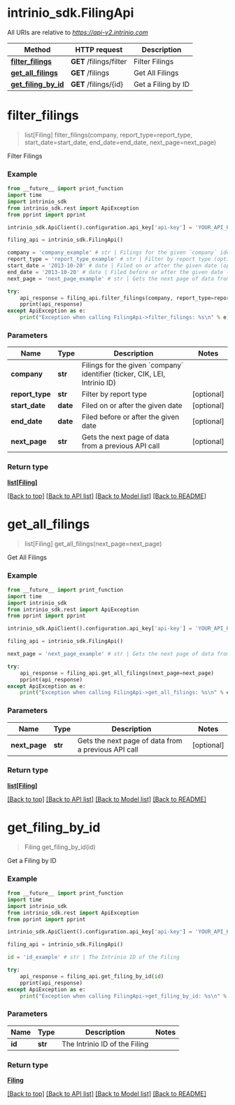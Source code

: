 # intrinio_sdk.FilingApi

All URIs are relative to *https://api-v2.intrinio.com*

Method | HTTP request | Description
------------- | ------------- | -------------
[**filter_filings**](FilingApi.md#filter_filings) | **GET** /filings/filter | Filter Filings
[**get_all_filings**](FilingApi.md#get_all_filings) | **GET** /filings | Get All Filings
[**get_filing_by_id**](FilingApi.md#get_filing_by_id) | **GET** /filings/{id} | Get a Filing by ID


# **filter_filings**
> list[Filing] filter_filings(company, report_type=report_type, start_date=start_date, end_date=end_date, next_page=next_page)

Filter Filings

### Example
```python
from __future__ import print_function
import time
import intrinio_sdk
from intrinio_sdk.rest import ApiException
from pprint import pprint

intrinio_sdk.ApiClient().configuration.api_key['api-key'] = 'YOUR_API_KEY'

filing_api = intrinio_sdk.FilingApi()

company = 'company_example' # str | Filings for the given `company` identifier (ticker, CIK, LEI, Intrinio ID)
report_type = 'report_type_example' # str | Filter by report type (optional)
start_date = '2013-10-20' # date | Filed on or after the given date (optional)
end_date = '2013-10-20' # date | Filed before or after the given date (optional)
next_page = 'next_page_example' # str | Gets the next page of data from a previous API call (optional)

try:
    api_response = filing_api.filter_filings(company, report_type=report_type, start_date=start_date, end_date=end_date, next_page=next_page)
    pprint(api_response)
except ApiException as e:
    print("Exception when calling FilingApi->filter_filings: %s\n" % e)
```

### Parameters

Name | Type | Description  | Notes
------------- | ------------- | ------------- | -------------
 **company** | **str**| Filings for the given &#x60;company&#x60; identifier (ticker, CIK, LEI, Intrinio ID) | 
 **report_type** | **str**| Filter by report type | [optional] 
 **start_date** | **date**| Filed on or after the given date | [optional] 
 **end_date** | **date**| Filed before or after the given date | [optional] 
 **next_page** | **str**| Gets the next page of data from a previous API call | [optional] 

### Return type

[**list[Filing]**](Filing.md)

[[Back to top]](#) [[Back to API list]](../README.md#documentation-for-api-endpoints) [[Back to Model list]](../README.md#documentation-for-models) [[Back to README]](../README.md)

# **get_all_filings**
> list[Filing] get_all_filings(next_page=next_page)

Get All Filings

### Example
```python
from __future__ import print_function
import time
import intrinio_sdk
from intrinio_sdk.rest import ApiException
from pprint import pprint

intrinio_sdk.ApiClient().configuration.api_key['api-key'] = 'YOUR_API_KEY'

filing_api = intrinio_sdk.FilingApi()

next_page = 'next_page_example' # str | Gets the next page of data from a previous API call (optional)

try:
    api_response = filing_api.get_all_filings(next_page=next_page)
    pprint(api_response)
except ApiException as e:
    print("Exception when calling FilingApi->get_all_filings: %s\n" % e)
```

### Parameters

Name | Type | Description  | Notes
------------- | ------------- | ------------- | -------------
 **next_page** | **str**| Gets the next page of data from a previous API call | [optional] 

### Return type

[**list[Filing]**](Filing.md)

[[Back to top]](#) [[Back to API list]](../README.md#documentation-for-api-endpoints) [[Back to Model list]](../README.md#documentation-for-models) [[Back to README]](../README.md)

# **get_filing_by_id**
> Filing get_filing_by_id(id)

Get a Filing by ID

### Example
```python
from __future__ import print_function
import time
import intrinio_sdk
from intrinio_sdk.rest import ApiException
from pprint import pprint

intrinio_sdk.ApiClient().configuration.api_key['api-key'] = 'YOUR_API_KEY'

filing_api = intrinio_sdk.FilingApi()

id = 'id_example' # str | The Intrinio ID of the Filing

try:
    api_response = filing_api.get_filing_by_id(id)
    pprint(api_response)
except ApiException as e:
    print("Exception when calling FilingApi->get_filing_by_id: %s\n" % e)
```

### Parameters

Name | Type | Description  | Notes
------------- | ------------- | ------------- | -------------
 **id** | **str**| The Intrinio ID of the Filing | 

### Return type

[**Filing**](Filing.md)

[[Back to top]](#) [[Back to API list]](../README.md#documentation-for-api-endpoints) [[Back to Model list]](../README.md#documentation-for-models) [[Back to README]](../README.md)

